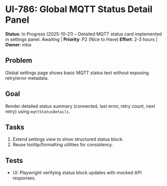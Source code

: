 # UI-786: Global MQTT Status Detail Panel

**Status**: In Progress (2025-10-21) – Detailed MQTT status card implemented in settings panel. Awaiting | **Priority**: P2 (Nice to Have)
**Effort**: 2-3 hours | **Owner**: mba

## Problem

Global settings page shows basic MQTT status text without exposing retry/error metadata.

## Goal

Render detailed status summary (connected, last error, retry count, next retry) using `mqttStatusDetails`.

## Tasks

1. Extend settings view to show structured status block.
2. Reuse tooltip/formatting utilities for consistency.

## Tests

- UI: Playwright verifying status block updates with mocked API responses.
